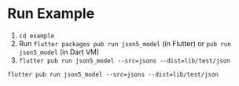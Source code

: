 # Run Example

1. `cd example`
2. Run `flutter packages pub run json5_model` (in Flutter) or  `pub run json5_model`  (in Dart VM)
3. `flutter pub run json5_model --src=jsons --dist=lib/test/json`
```shell
flutter pub run json5_model --src=jsons --dist=lib/test/json
```